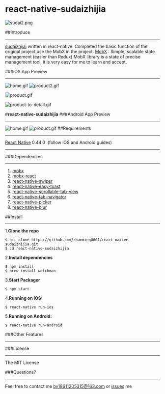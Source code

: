 # react-native-sudaizhijia


![sudai2.png](http://upload-images.jianshu.io/upload_images/2018589-5be5874730aea689.png?imageMogr2/auto-orient/strip%7CimageView2/2/w/1240)

##Introduce
***

[sudaizhijai](https://github.com/zhanming0601/react-native-sudaizhijia) written in react-native.
Completed the basic function of the original project,use the MobX in the project.
[MobX](https://mobxjs.github.io/mobx/) : Simple, scalable state management (easier than Redux)
MobX library is a state of precise management tool, it is very easy for me to learn and accept.

###iOS App Preview
***
![home.gif](http://upload-images.jianshu.io/upload_images/2018589-e744ba3c339a6881.gif?imageMogr2/auto-orient/strip)
![product2.gif](http://upload-images.jianshu.io/upload_images/2018589-c3671e862186706d.gif?imageMogr2/auto-orient/strip)

![product.gif](http://upload-images.jianshu.io/upload_images/2018589-d9bca206032c367c.gif?imageMogr2/auto-orient/strip)

![product-to-detail.gif](http://upload-images.jianshu.io/upload_images/2018589-5a01f4f5aa697bd5.gif?imageMogr2/auto-orient/strip)


#**react-native-sudaizhijia**
###Android App Preview
***
![home.gif](http://upload-images.jianshu.io/upload_images/2018589-886b24f08fbea601.gif?imageMogr2/auto-orient/strip)
![product.gif](http://upload-images.jianshu.io/upload_images/2018589-a9444f84a022a007.gif?imageMogr2/auto-orient/strip)
##Requirements
***
[React Native](http://facebook.github.io/react-native/docs/getting-started.html) 0.44.0
 (follow iOS and Android guides)
***
###Dependencies
***
1. [mobx](https://github.com/mobxjs/mobx)
2. [mobx-react](https://github.com/mobxjs/mobx-react)
3. [react-native-swiper](https://github.com/leecade/react-native-swiper)
4. [react-native-easy-toast](https://github.com/crazycodeboy/react-native-easy-toast)
5. [react-native-scrollable-tab-view](https://github.com/skv-headless/react-native-scrollable-tab-view)
6. [react-native-tab-navigator](https://github.com/happypancake/react-native-tab-navigator)
7. [react-native-picker](https://github.com/beefe/react-native-picker)
8. [react-native-blur](https://github.com/react-native-community/react-native-blur)

##Install
***
1.**Clone the repo**

```
$ git clone https://github.com/zhanming0601/react-native-sudaizhijia.git
$ cd react-native-sudaizhijia
```
2.**Install dependencies**

```
$ npm install
$ brew install watchman
```
3.**Start Packager**

```
$ npm start
```
4.**Running on iOS:**

```
$ react-native run-ios
```
5.**Running on Android:**

```
$ react-native run-android
```

###Other Features
***


###License
***
The MIT License

###Questions?
***
Feel free to contact me by18611205315@163.com or [issues](https://github.com/zhanming0601/react-native-sudaizhijia/issues) me